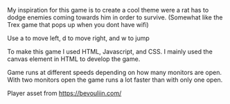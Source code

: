 <!-- Inpiration for the game: -->

My inspiration for this game is to create a cool theme were a rat has to dodge enemies coming towards him in order to survive.
(Somewhat like the Trex game that pops up when you dont have wifi)

<!-- Controls -->

Use a to move left, d to move right, and w to jump

<!-- Technologies -->

To make this game I used HTML, Javascript, and CSS. I mainly used the canvas element in HTML to develop the game.

<!-- Bugs -->

Game runs at different speeds depending on how many monitors are open. With two monitors open the game runs a lot faster than with only one open.

<!-- Credits -->

Player asset from https://bevouliin.com/
